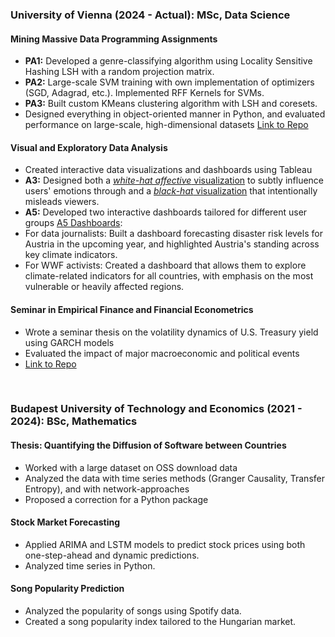 ### University of Vienna (2024 - Actual): MSc, Data Science
#### Mining Massive Data Programming Assignments
- **PA1:** Developed a genre-classifying algorithm using Locality Sensitive Hashing LSH with a random projection matrix.
- **PA2:** Large-scale SVM training with own implementation of optimizers (SGD, Adagrad, etc.). Implemented RFF Kernels for SVMs.
- **PA3:** Built custom KMeans clustering algorithm with LSH and coresets.
- Designed everything in object-oriented manner in Python, and evaluated performance on large-scale, high-dimensional datasets [Link to Repo](https://github.com/kerim325/Assignments_Mining-Massive-Data)

#### Visual and Exploratory Data Analysis
- Created interactive data visualizations and dashboards using Tableau
- **A3:** Designed both a [*white-hat affective* visualization](https://public.tableau.com/views/A3-affectivewhitehat/affectivewhitehat?:language=en-US&:sid=&:redirect=auth&:display_count=n&:origin=viz_share_link) to subtly influence users' emotions through and a [*black-hat* visualization](https://public.tableau.com/views/A3-blackhat_17461051437810/blackhat?:language=en-US&:sid=&:redirect=auth&:display_count=n&:origin=viz_share_link) that intentionally misleads viewers.
- **A5:** Developed two interactive dashboards tailored for different user groups [A5 Dashboards](https://public.tableau.com/views/A5_Sumegi_Geza/Dashboard1WWFActivists?:language=en-US&:sid=&:redirect=auth&:display_count=n&:origin=viz_share_link):
 - For data journalists: Built a dashboard forecasting disaster risk levels for Austria in the upcoming year, and highlighted Austria's standing across key climate indicators.
 - For WWF activists: Created a dashboard that allows them to explore climate-related indicators for all countries, with emphasis on the most vulnerable or heavily affected regions.

#### Seminar in Empirical Finance and Financial Econometrics
- Wrote a seminar thesis on the volatility dynamics of U.S. Treasury yield using GARCH models
- Evaluated the impact of major macroeconomic and political events
- [Link to Repo](https://github.com/kerim325/SE_EmpiricalFinance)

<br>

### Budapest University of Technology and Economics (2021 - 2024): BSc, Mathematics
#### Thesis: Quantifying the Diffusion of Software between Countries
- Worked with a large dataset on OSS download data
- Analyzed the data with time series methods (Granger Causality, Transfer Entropy), and with network-approaches
- Proposed a correction for a Python package

#### Stock Market Forecasting
- Applied ARIMA and LSTM models to predict stock prices using both one-step-ahead and dynamic predictions.
- Analyzed time series in Python.

#### Song Popularity Prediction
- Analyzed the popularity of songs using Spotify data.
- Created a song popularity index tailored to the Hungarian market.


